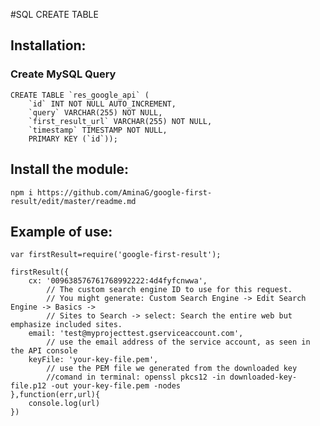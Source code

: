 #SQL CREATE TABLE

## Installation:

### Create MySQL Query

    CREATE TABLE `res_google_api` (
        `id` INT NOT NULL AUTO_INCREMENT,
        `query` VARCHAR(255) NOT NULL,
        `first_result_url` VARCHAR(255) NOT NULL,
        `timestamp` TIMESTAMP NOT NULL,
        PRIMARY KEY (`id`));

## Install the module:

    npm i https://github.com/AminaG/google-first-result/edit/master/readme.md

## Example of use:

    var firstResult=require('google-first-result');
    
    firstResult({
        cx: '009638576761768992222:4d4fyfcnwwa',
            // The custom search engine ID to use for this request.
            // You might generate: Custom Search Engine -> Edit Search Engine -> Basics ->
            // Sites to Search -> select: Search the entire web but emphasize included sites.
        email: 'test@myprojecttest.gserviceaccount.com',    
            // use the email address of the service account, as seen in the API console
        keyFile: 'your-key-file.pem',
            // use the PEM file we generated from the downloaded key
            //comand in terminal: openssl pkcs12 -in downloaded-key-file.p12 -out your-key-file.pem -nodes
    },function(err,url){
        console.log(url)
    })
    
